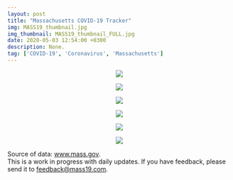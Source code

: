 ```yaml
---
layout: post
title: "Massachusetts COVID-19 Tracker"
img: MASS19_thumbnail.jpg
img_thumbnail: MASS19_thumbnail_FULL.jpg
date: 2020-05-03 12:54:00 +0300
description: None. 
tag: ['COVID-19', 'Coronavirus', 'Massachusetts']
---
```



























<p align="center">
    <img src="https://sdamolini.github.io/assets/img/MASS19/output_7_0.png" style="max-width:840px;">
</p>















<p align="center">
    <img src="https://sdamolini.github.io/assets/img/MASS19/output_9_0.png" style="max-width:840px;">
</p>

















<p align="center">
    <img src="https://sdamolini.github.io/assets/img/MASS19/output_12_0.png" style="max-width:840px;">
</p>















<p align="center">
    <img src="https://sdamolini.github.io/assets/img/MASS19/output_14_0.png" style="max-width:840px;">
</p>























<p align="center">
    <img src="https://sdamolini.github.io/assets/img/MASS19/output_17_0.png" style="max-width:840px;">
</p>





<p align="center">
    <img src="https://sdamolini.github.io/assets/img/MASS19/output_18_0.png" style="max-width:840px;">
</p>


Source of data: <a href="https://www.mass.gov/info-details/covid-19-cases-quarantine-and-monitoring" target="_blank">www.mass.gov</a>.  
This is a work in progress with daily updates. If you have feedback, please send it to <a href="mailto:feedback@damolini.com">feedback@mass19.com</a>.








